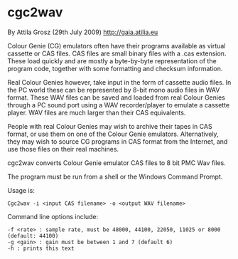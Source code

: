 # cgc2wav

By Attila Grosz (29th July 2009)
<http://gaia.atilia.eu>

Colour Genie (CG) emulators often have their programs available as virtual cassette or CAS files. CAS files are small binary files with a .cas extension. These load quickly and are mostly a byte-by-byte representation of the program code, together with some formatting and checksum information.

Real Colour Genies however, take input in the form of cassette audio files. In the PC world these can be represented by 8-bit mono audio files in WAV format. These WAV files can be saved and loaded from real Colour Genies through a PC sound port using a WAV recorder/player to emulate a cassette player. WAV files are much larger than their CAS equivalents.

People with real Colour Genies may wish to archive their tapes in CAS format, or use them on one of the Colour Genie emulators. Alternatively, they may wish to source CG programs in CAS format from the Internet, and use those files on their real machines.

cgc2wav converts Colour Genie emulator CAS files to 8 bit PMC Wav files.

The program must be run from a shell or the Windows Command Prompt.

Usage is:

    Cgc2wav -i <input CAS filename> -o <output WAV filename>

Command line options include:

    -f <rate> : sample rate, must be 48000, 44100, 22050, 11025 or 8000 (default: 44100)
    -g <gain> : gain must be between 1 and 7 (default 6)
    -h : prints this text
